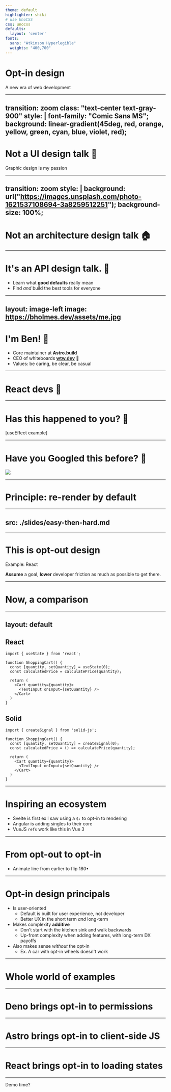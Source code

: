 ```yaml
---
theme: default
highlighter: shiki
# use UnoCSS
css: unocss
defaults:
  layout: 'center'
fonts:
  sans: "Atkinson Hyperlegible"
  weights: "400,700"
---
```


# **Opt-in design**

A new era of web development

---
transition: zoom
class: "text-center text-gray-900"
style: |
  font-family: "Comic Sans MS";
  background: linear-gradient(45deg, red, orange, yellow, green, cyan, blue, violet, red);
---

# Not a **UI design talk** 🎨

Graphic design is my passion

---
transition: zoom
style: |
  background: url("https://images.unsplash.com/photo-1621537108694-3a8259512251");
  background-size: 100%;
---

<h1 class="bg-gray-500 px-5 py-3 rounded-lg shadow-xl">Not an <strong>architecture design</strong> talk 🏠</h1>

<!-- <img src="https://images.unsplash.com/photo-1621537108694-3a8259512251" class="absolute inset-0 opacity-20"> -->

---

# It's an **API design talk.** 🔨

<v-clicks>

- Learn what **good defaults** really mean
- Find _and_ build the best tools for everyone

</v-clicks>

---
layout: image-left
image: https://bholmes.dev/assets/me.jpg
---

# I'm Ben! 👋

- Core maintainer at **Astro.build**
- CEO of whiteboards [**wtw.dev**](https://wtw.dev) 👀
- Values: be caring, be clear, be casual

---

# **React devs** 🙋

---

# Has **this** happened to you? 🙋

[useEffect example]

---

# Have you Googled **this** before? 🙋

<img src=/use-memo.png class="w-140">

<arrow x1=200 y1=220 x2=330 y2=130 width=3 color=red />

---

# Principle: **re-render by default**

---
src: ./slides/easy-then-hard.md
---

---

# This is opt-out design

Example: React

<v-click>

**Assume** a goal, **lower** developer friction as much as possible to get there.

</v-click>

---

# Now, a comparison

---
layout: default
---

<div class="grid place-items-center h-100">
<div grid="~ cols-2 gap-4">
<div>

## React

```tsx {all|1,4} {at:1}
import { useState } from 'react';

function ShoppingCart() {
  const [quantity, setQuantity] = useState(0);
  const calculatedPrice = calculatePrice(quantity);

  return (
    <Cart quantity={quantity}>
      <TextInput onInput={setQuantity} />
    </Cart>
  )
}
```

</div>
<div>

## Solid

```tsx {all|1,4} {at:1}
import { createSignal } from 'solid-js';

function ShoppingCart() {
  const [quantity, setQuantity] = createSignal(0);
  const calculatedPrice = () => calculatePrice(quantity);

  return (
    <Cart quantity={quantity}>
      <TextInput onInput={setQuantity} />
    </Cart>
  )
}
```

</div>
</div>
</div>

---

# Inspiring an ecosystem

- Svelte is first ex I saw using a `$:` to opt-in to rendering
- Angular is adding singles to their core
- VueJS `refs` work like this in Vue 3

---

# From opt-out to opt-in

- Animate line from earlier to flip 180•

---

# Opt-in design principals

- Is user-oriented
  - Default is built for user experience, not developer
  - Better UX in the short term _and_ long-term
- Makes complexity **additive**
  - Don't start with the kitchen sink and walk backwards
  - Up-front complexity when adding features, with long-term DX payoffs
- Also makes sense _without_ the opt-in
  - Ex. A car with opt-in wheels doesn't work

---

# Whole world of examples

---

# Deno brings opt-in to permissions

---

# Astro brings opt-in to client-side JS

---

# React brings opt-in to loading states

---

Demo time?